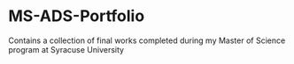 # MS-ADS-Portfolio
Contains a collection of final works completed during my Master of Science program at Syracuse University
